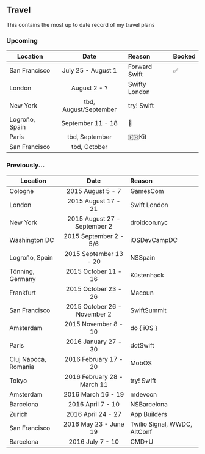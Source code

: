 ## Travel

This contains the most up to date record of my travel plans

### Upcoming

| Location        | Date           | Reason  | Booked |
| --------------- |:--------------:| :-------|:-------|
| San Francisco | July 25 - August 1 | Forward Swift | ✅ |
| London | August 2 - ? | Swifty London | |
| New York | tbd, August/September | try! Swift | |
| Logroño, Spain | September 11 - 18 | 🍷 | |
| Paris | tbd, September | 🇫🇷Kit | |
| San Francisco | tbd, October | |

### Previously...

| Location        | Date           | Reason  |
| --------------- |:--------------:| :-------|
| Cologne | 2015 August 5 - 7 | GamesCom |
| London     | 2015 August 17 - 21 | Swift London |
| New York | 2015 August 27 - September 2 | droidcon.nyc |
| Washington DC | 2015 September 2 - 5/6 | iOSDevCampDC |
| Logroño, Spain | 2015 September 13 - 20 | NSSpain |
| Tönning, Germany | 2015 October 11 - 16 | Küstenhack |
| Frankfurt | 2015 October 23 - 26 | Macoun |
| San Francisco | 2015 October 26 - November 2 | SwiftSummit |
| Amsterdam | 2015 November 8 - 10 | do { iOS } |
| Paris | 2016 January 27 - 30 | dotSwift |
| Cluj Napoca, Romania | 2016 February 17 - 20 | MobOS | ✅ |
| Tokyo | 2016 February 28 - March 11 | try! Swift | ✅ |
| Amsterdam | 2016 March 16 - 19 | mdevcon | ✅ |
| Barcelona | 2016 April 7 - 10 | NSBarcelona | ✅ |
| Zurich | 2016 April 24 - 27 | App Builders | ✅ |
| San Francisco | 2016 May 23 - June 19 | Twilio Signal, WWDC, AltConf | ✅ |
| Barcelona | 2016 July 7 - 10 | CMD+U | ✅ |
